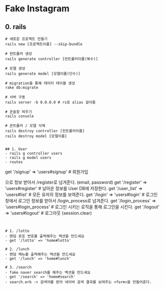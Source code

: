 # Fake Instagram

## 0. rails
```console
# 새로운 프로젝트 만들기
rails new [프로젝트이름] --skip-bundle

# 컨트롤러 생성
rails generate controller [컨트롤러이름(복수)]

# 모델 생성
rails generate model [모델이름(단수)]

# migration을 통해 데이터 테이블 생성
rake db:migrate

# 서버 구동
rails server -b 0.0.0.0 # rs로 alias 걸어줌

# 콘솔창 띄우기
rails console

# 콘트롤러 / 모델 삭제
rails destroy controller [컨트롤러이름]
rails destroy model [모델이름]


## 1. User
- rails g controller users
- rails g model users
- routes
```
get '/signup' => 'users#signup' # 회원가입 <form>으로 정보 받아서
/register로 넘겨준다. (email, password)
get '/register' => 'users#register' # 날아온 정보를
User DB에 저장한다.
get '/user_list' => 'users#list' # 모든 유저의 정보를 보여준다.
get '/login' => 'users#login' # 로그인 창에서 로그인 정보를 받아서 /login_process로 넘겨준다.
get '/login_process' => 'users#login_process' # 로그인 시키는 로직을 통해 로그인을 시킨다.
get '/logout' => 'users#logout' # 로그아웃 (session.clear)
```


# 1. /lotto
- 랜덤 로또 번호를 출력해주는 액션을 만드세요
- get '/lotto' => 'home#lotto'

# 2. /lunch
- 랜덤 메뉴를 출력해주는 액션을 만드세요
- get '/lunch' => 'home#lunch'

# 3. /search
- fake naver search를 해주는 액션을 만드세요
- get '/search' => 'home#search'
- search.erb -> 검색어를 받아 네이버 검색 결과를 보여주는 <form>을 만들어준다.
